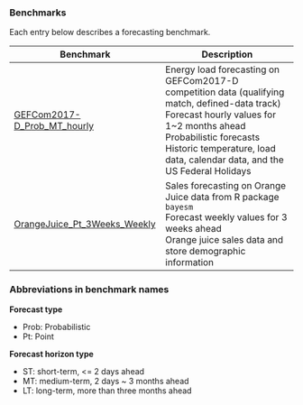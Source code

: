 ### Benchmarks

Each entry below describes a forecasting benchmark.

| **Benchmark** | **Description** |
| ----------- | --------------- |
|[GEFCom2017-D_Prob_MT_hourly](./GEFCom2017-D_Prob_MT_hourly)| Energy load forecasting on GEFCom2017-D competition data (qualifying match, defined-data track)<br/>Forecast hourly values for 1~2 months ahead<br/>Probabilistic forecasts<br/>Historic temperature, load data, calendar data, and the US Federal Holidays |
|[OrangeJuice_Pt_3Weeks_Weekly](./OrangeJuice_Pt_3Weeks_Weeklyy)| Sales forecasting on Orange Juice data from R package `bayesm` <br> Forecast weekly values for 3 weeks ahead <br> Orange juice sales data and store demographic information |

### Abbreviations in benchmark names
**Forecast type**  
- Prob: Probabilistic
- Pt: Point

**Forecast horizon type**  
- ST: short-term, <= 2 days ahead
- MT: medium-term, 2 days ~ 3 months ahead
- LT: long-term, more than three months ahead

